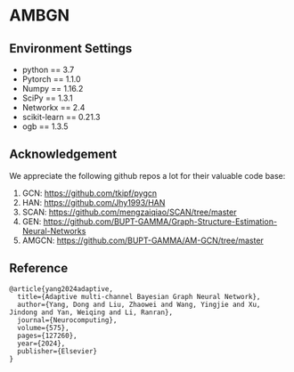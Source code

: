 # AMBGN


## Environment Settings 

* python == 3.7   
* Pytorch == 1.1.0  
* Numpy == 1.16.2  
* SciPy == 1.3.1  
* Networkx == 2.4  
* scikit-learn == 0.21.3  
* ogb == 1.3.5



## Acknowledgement

We appreciate the following github repos a lot for their valuable code base:

1. GCN: https://github.com/tkipf/pygcn
2. HAN: https://github.com/Jhy1993/HAN
3. SCAN: https://github.com/mengzaiqiao/SCAN/tree/master
4. GEN: https://github.com/BUPT-GAMMA/Graph-Structure-Estimation-Neural-Networks
5. AMGCN: https://github.com/BUPT-GAMMA/AM-GCN/tree/master

## Reference

```
@article{yang2024adaptive,
  title={Adaptive multi-channel Bayesian Graph Neural Network},
  author={Yang, Dong and Liu, Zhaowei and Wang, Yingjie and Xu, Jindong and Yan, Weiqing and Li, Ranran},
  journal={Neurocomputing},
  volume={575},
  pages={127260},
  year={2024},
  publisher={Elsevier}
}
```
